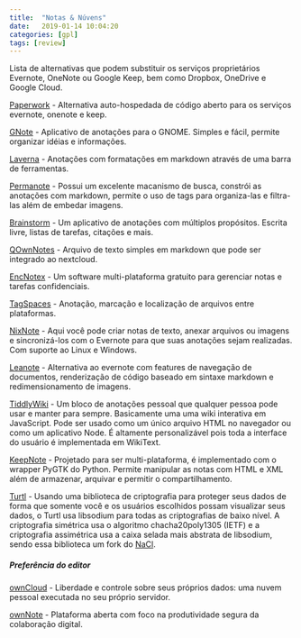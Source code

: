 ```yaml
---
title:  "Notas & Núvens"
date:   2019-01-14 10:04:20
categories: [gpl]
tags: [review]
---
```

Lista de alternativas que podem substituir os serviços proprietários Evernote, OneNote ou Google Keep, bem como Dropbox, OneDrive e Google Cloud.

<!--mais-->

[Paperwork](https://github.com/twostairs/paperwork) - Alternativa auto-hospedada de código aberto para os serviços evernote, onenote e keep.

[GNote](https://github.com/GNOME/gnote) - Aplicativo de anotações para o GNOME. Simples e fácil, permite organizar idéias e informações.

[Laverna](https://github.com/Laverna/laverna) - Anotações com formatações em markdown através de uma barra de ferramentas.

[Permanote](https://github.com/keybits/permanote) - Possui um excelente macanismo de busca, constrói as anotações com markdown, permite o uso de tags para organiza-las e filtra-las além de embedar imagens.

[Brainstorm](https://github.com/Azeirah/brainstorm) - Um aplicativo de anotações com múltiplos propósitos. Escrita livre, listas de tarefas, citações e mais.

[QOwnNotes](https://github.com/pbek/QOwnNotes) - Arquivo de texto simples em markdown que pode ser integrado ao nextcloud.

[EncNotex](https://sites.google.com/site/encnotex/) - Um software multi-plataforma gratuito para gerenciar notas e tarefas confidenciais.

[TagSpaces](https://github.com/tagspaces/tagspaces) - Anotação, marcação e localização de arquivos entre plataformas.

[NixNote](https://github.com/baumgarr/nixnote2) - Aqui você pode criar notas de texto, anexar arquivos ou imagens e sincronizá-los com o Evernote para que suas anotações sejam realizadas. Com suporte ao Linux e Windows.

[Leanote](https://github.com/leanote/leanote) - Alternativa ao evernote com features de navegação de documentos, renderização de código baseado em sintaxe markdown e redimensionamento de imagens.

[TiddlyWiki](https://github.com/Jermolene/TiddlyWiki5) - Um bloco de anotações pessoal que qualquer pessoa pode usar e manter para sempre. Basicamente uma uma wiki interativa em JavaScript. Pode ser usado como um único arquivo HTML no navegador ou como um aplicativo Node. É altamente personalizável pois toda a interface do usuário é implementada em WikiText.

[KeepNote](https://github.com/mdrasmus/keepnote) - Projetado para ser multi-plataforma, é implementado com o wrapper PyGTK do Python. Permite manipular as notas com HTML e XML além de armazenar, arquivar e permitir o compartilhamento.

[Turtl](https://github.com/turtl/server) - Usando uma biblioteca de criptografia para proteger seus dados de forma que somente você e os usuários escolhidos possam visualizar seus dados, o Turtl usa libsodium para todas as criptografias de baixo nível. A criptografia simétrica usa o algoritmo chacha20poly1305 (IETF) e a criptografia assimétrica usa a caixa selada mais abstrata de libsodium, sendo essa biblioteca um fork do [NaCl](http://nacl.cr.yp.to/).

##### Preferência do editor

[ownCloud](https://github.com/owncloud/core) - Liberdade e controle sobre seus próprios dados: uma nuvem pessoal executada no seu próprio servidor.

[ownNote](https://github.com/Fmstrat/ownnote) - Plataforma aberta com foco na produtividade segura da colaboração digital.
